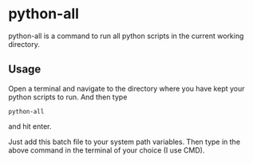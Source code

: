 # python-all

python-all is a command to run all python scripts in the current working directory.

## Usage
Open a terminal and navigate to the directory where you have kept your python scripts to run. And then type

```python-all```

and hit enter.

Just add this batch file to your system path variables. Then type in the above command in the terminal of your choice (I use CMD).
